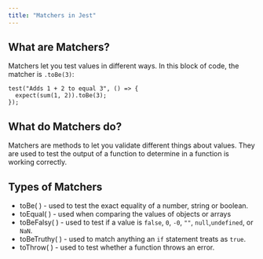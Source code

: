 ```yaml
---
title: "Matchers in Jest"
---
```


## What are Matchers?

Matchers let you test values in different ways. In this block of code, the matcher is `.toBe(3)`:

```
test("Adds 1 + 2 to equal 3", () => {
  expect(sum(1, 2)).toBe(3);
});
```

## What do Matchers do?

Matchers are methods to let you validate different things about values. They are used to test the output of a function to determine in a function is working correctly.

## Types of Matchers

- toBe( ) - used to test the exact equality of a number, string or boolean.
- toEqual( ) - used when comparing the values of objects or arrays
- toBeFalsy( ) - used to test if a value is `false`, `0`, `-0`, `""`, `null`,`undefined`, or `NaN`.
- toBeTruthy( ) - used to match anything an `if` statement treats as `true`.
- toThrow( ) - used to test whether a function throws an error.
